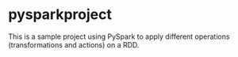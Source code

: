 # pysparkproject
This is a sample project using PySpark to apply different operations (transformations and actions) on a RDD. 
